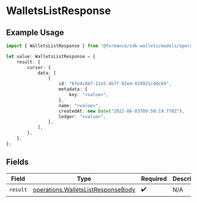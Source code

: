 # WalletsListResponse

## Example Usage

```typescript
import { WalletsListResponse } from "@formance/sdk-wallets/models/operations";

let value: WalletsListResponse = {
    result: {
        cursor: {
            data: [
                {
                    id: "6fe4c8b7-11e5-4b7f-92ed-028921cddc69",
                    metadata: {
                        key: "<value>",
                    },
                    name: "<value>",
                    createdAt: new Date("2022-06-03T09:50:19.778Z"),
                    ledger: "<value>",
                },
            ],
        },
    },
};
```

## Fields

| Field                                                                                    | Type                                                                                     | Required                                                                                 | Description                                                                              |
| ---------------------------------------------------------------------------------------- | ---------------------------------------------------------------------------------------- | ---------------------------------------------------------------------------------------- | ---------------------------------------------------------------------------------------- |
| `result`                                                                                 | [operations.WalletsListResponseBody](../../models/operations/walletslistresponsebody.md) | :heavy_check_mark:                                                                       | N/A                                                                                      |
